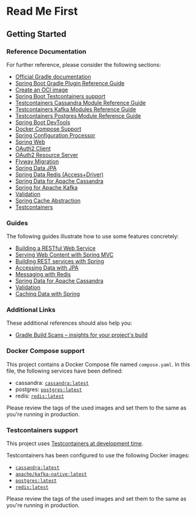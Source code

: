 # Read Me First

## Getting Started

### Reference Documentation

For further reference, please consider the following sections:

* [Official Gradle documentation](https://docs.gradle.org)
* [Spring Boot Gradle Plugin Reference Guide](https://docs.spring.io/spring-boot/3.5.6/gradle-plugin)
* [Create an OCI image](https://docs.spring.io/spring-boot/3.5.6/gradle-plugin/packaging-oci-image.html)
* [Spring Boot Testcontainers support](https://docs.spring.io/spring-boot/3.5.6/reference/testing/testcontainers.html#testing.testcontainers)
* [Testcontainers Cassandra Module Reference Guide](https://java.testcontainers.org/modules/databases/cassandra/)
* [Testcontainers Kafka Modules Reference Guide](https://java.testcontainers.org/modules/kafka/)
* [Testcontainers Postgres Module Reference Guide](https://java.testcontainers.org/modules/databases/postgres/)
* [Spring Boot DevTools](https://docs.spring.io/spring-boot/3.5.6/reference/using/devtools.html)
* [Docker Compose Support](https://docs.spring.io/spring-boot/3.5.6/reference/features/dev-services.html#features.dev-services.docker-compose)
* [Spring Configuration Processor](https://docs.spring.io/spring-boot/3.5.6/specification/configuration-metadata/annotation-processor.html)
* [Spring Web](https://docs.spring.io/spring-boot/3.5.6/reference/web/servlet.html)
* [OAuth2 Client](https://docs.spring.io/spring-boot/3.5.6/reference/web/spring-security.html#web.security.oauth2.client)
* [OAuth2 Resource Server](https://docs.spring.io/spring-boot/3.5.6/reference/web/spring-security.html#web.security.oauth2.server)
* [Flyway Migration](https://docs.spring.io/spring-boot/3.5.6/how-to/data-initialization.html#howto.data-initialization.migration-tool.flyway)
* [Spring Data JPA](https://docs.spring.io/spring-boot/3.5.6/reference/data/sql.html#data.sql.jpa-and-spring-data)
* [Spring Data Redis (Access+Driver)](https://docs.spring.io/spring-boot/3.5.6/reference/data/nosql.html#data.nosql.redis)
* [Spring Data for Apache Cassandra](https://docs.spring.io/spring-boot/3.5.6/reference/data/nosql.html#data.nosql.cassandra)
* [Spring for Apache Kafka](https://docs.spring.io/spring-boot/3.5.6/reference/messaging/kafka.html)
* [Validation](https://docs.spring.io/spring-boot/3.5.6/reference/io/validation.html)
* [Spring Cache Abstraction](https://docs.spring.io/spring-boot/3.5.6/reference/io/caching.html)
* [Testcontainers](https://java.testcontainers.org/)

### Guides

The following guides illustrate how to use some features concretely:

* [Building a RESTful Web Service](https://spring.io/guides/gs/rest-service/)
* [Serving Web Content with Spring MVC](https://spring.io/guides/gs/serving-web-content/)
* [Building REST services with Spring](https://spring.io/guides/tutorials/rest/)
* [Accessing Data with JPA](https://spring.io/guides/gs/accessing-data-jpa/)
* [Messaging with Redis](https://spring.io/guides/gs/messaging-redis/)
* [Spring Data for Apache Cassandra](https://spring.io/guides/gs/accessing-data-cassandra/)
* [Validation](https://spring.io/guides/gs/validating-form-input/)
* [Caching Data with Spring](https://spring.io/guides/gs/caching/)

### Additional Links

These additional references should also help you:

* [Gradle Build Scans – insights for your project's build](https://scans.gradle.com#gradle)

### Docker Compose support

This project contains a Docker Compose file named `compose.yaml`.
In this file, the following services have been defined:

* cassandra: [`cassandra:latest`](https://hub.docker.com/_/cassandra)
* postgres: [`postgres:latest`](https://hub.docker.com/_/postgres)
* redis: [`redis:latest`](https://hub.docker.com/_/redis)

Please review the tags of the used images and set them to the same as you're running in production.

### Testcontainers support

This project uses [Testcontainers at development time](https://docs.spring.io/spring-boot/3.5.6/reference/features/dev-services.html#features.dev-services.testcontainers).

Testcontainers has been configured to use the following Docker images:

* [`cassandra:latest`](https://hub.docker.com/_/cassandra)
* [`apache/kafka-native:latest`](https://hub.docker.com/r/apache/kafka-native)
* [`postgres:latest`](https://hub.docker.com/_/postgres)
* [`redis:latest`](https://hub.docker.com/_/redis)

Please review the tags of the used images and set them to the same as you're running in production.
